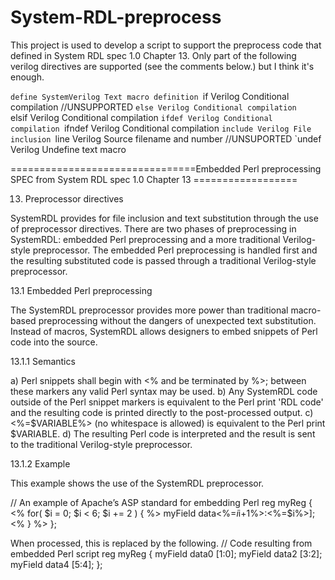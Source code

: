 # System-RDL-preprocess
This project is used to develop a script to support the preprocess code that defined in System RDL spec 1.0 Chapter 13.
Only part of the following verilog directives are supported (see the comments below.) but I think it's enough.

`define SystemVerilog Text macro definition
`if Verilog Conditional compilation        //UNSUPPORTED
`else Verilog Conditional compilation              
`elsif Verilog Conditional compilation
`ifdef Verilog Conditional compilation
`ifndef Verilog Conditional compilation
`include Verilog File inclusion
`line Verilog Source filename and number    //UNSUPORTED
`undef Verilog Undefine text macro

================================Embedded Perl preprocessing SPEC from System RDL spec 1.0 Chapter 13 ==================

13. Preprocessor directives

SystemRDL provides for file inclusion and text substitution through the use of preprocessor directives.
There are two phases of preprocessing in SystemRDL: embedded Perl preprocessing and a more traditional
Verilog-style preprocessor. The embedded Perl preprocessing is handled first and the resulting substituted
code is passed through a traditional Verilog-style preprocessor.

13.1 Embedded Perl preprocessing

The SystemRDL preprocessor provides more power than traditional macro-based preprocessing without the
dangers of unexpected text substitution. Instead of macros, SystemRDL allows designers to embed snippets
of Perl code into the source.

13.1.1 Semantics

a) Perl snippets shall begin with <% and be terminated by %>; between these markers any valid Perl
syntax may be used.
b) Any SystemRDL code outside of the Perl snippet markers is equivalent to the Perl print 'RDL
code' and the resulting code is printed directly to the post-processed output.
c) <%=$VARIABLE%> (no whitespace is allowed) is equivalent to the Perl print $VARIABLE.
d) The resulting Perl code is interpreted and the result is sent to the traditional Verilog-style preprocessor.

13.1.2 Example

This example shows the use of the SystemRDL preprocessor.

// An example of Apache’s ASP standard for embedding Perl
reg myReg {
<% for( $i = 0; $i < 6; $i += 2 ) { %>
myField data<%=$i%> [<%=$i+1%>:<%=$i%>];
<% } %>
};

When processed, this is replaced by the following.
// Code resulting from embedded Perl script
reg myReg {
myField data0 [1:0];
myField data2 [3:2];
myField data4 [5:4];
};

